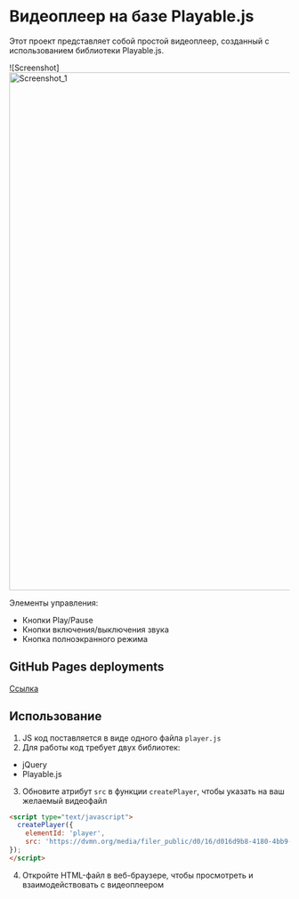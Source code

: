 # Видеоплеер на базе Playable.js

Этот проект представляет собой простой видеоплеер, созданный с использованием библиотеки Playable.js.

![Screenshot]<img width="1000" height="932" alt="Screenshot_1" src="https://github.com/user-attachments/assets/a1f500c0-1a17-417c-bfe5-5dd78c68bd12" />


Элементы управления:
- Кнопки Play/Pause
- Кнопки включения/выключения звука
- Кнопка полноэкранного режима

## GitHub Pages deployments

[Ссылка](https://yanix2x2.github.io/player-layout/)

## Использование
1. JS код поставляется в виде одного файла `player.js`
2. Для работы код требует двух библиотек:
- jQuery 
- Playable.js
3. Обновите атрибут `src` в функции `createPlayer`, чтобы указать на ваш желаемый видеофайл
```html
<script type="text/javascript">
  createPlayer({
    elementId: 'player',
    src: 'https://dvmn.org/media/filer_public/d0/16/d016d9b8-4180-4bb9-ad83-0241f61627b8/samsung_demo_-_alive_in_color.mp4'
});
</script>
```
4. Откройте HTML-файл в веб-браузере, чтобы просмотреть и взаимодействовать с видеоплеером

